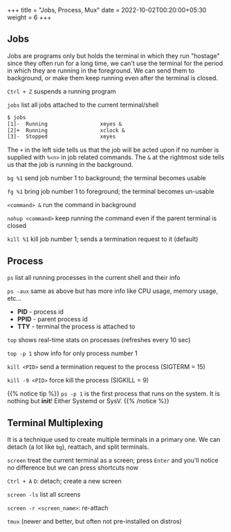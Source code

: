 +++
title = "Jobs, Process, Mux"
date =  2022-10-02T00:20:00+05:30
weight = 6
+++

## Jobs
Jobs are programs only but holds the terminal in which they run "hostage" since they often run for a long time, we can't use the terminal for the period in which they are running in the foreground. We can send them to background, or make them keep running even after the terminal is closed.

`Ctrl + Z` suspends a running program

`jobs` list all jobs attached to the current terminal/shell

```txt
$ jobs
[1]-  Running                 xeyes &
[2]+  Running                 xclock &
[3]-  Stopped				  xeyes
```
The `+` in the left side tells us that the job will be acted upon if no number is supplied with `%<n>` in job related commands. The `&` at the rightmost side tells us that the job is running in the background.

`bg %1` send job number 1 to background; the terminal becomes usable

`fg %1` bring job number 1 to foreground; the terminal becomes un-usable

`<command> &` run the command in background

`nohup <command>` keep running the command even if the parent terminal is closed

`kill %1` kill job number 1; sends a termination request to it (default)

## Process
`ps` list all running processes in the current shell and their info

`ps -aux` same as above but has more info like CPU usage, memory usage, etc...

- **PID** - process id
- **PPID** - parent process id
- **TTY** - terminal the process is attached to

`top` shows real-time stats on processes (refreshes every 10 sec)

`top -p 1` show info for only process number 1

`kill <PID>` send a termination request to the process (SIGTERM = 15)

`kill -9 <PID>` force kill the process (SIGKILL = 9)

{{% notice tip %}}
`ps -p 1` is the first process that runs on the system. It is nothing but **init**! Either Systemd or SysV.
{{% /notice %}}

## Terminal Multiplexing
It is a technique used to create multiple terminals in a primary one. We can detach (a lot like `bg`), reattach, and split terminals.

`screen` treat the current terminal as a screen; press `Enter` and you'll notice no difference but we can press shortcuts now

`Ctrl + A` `D`: detach; create a new screen

`screen -ls` list all screens

`screen -r <screen_name>`: re-attach


`tmux` (newer and better, but often not pre-installed on distros)
